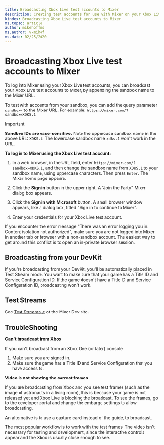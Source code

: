 ```yaml
---
title: Broadcasting Xbox Live test accounts to Mixer
description: Creating test accounts for use with Mixer on your Xbox Live sandbox.
kindex: Broadcasting Xbox Live test accounts to Mixer
ms.topic: article
author: mikehoffms
ms.author: v-mihof
ms.date: 02/25/2020
---
```


# Broadcasting Xbox Live test accounts to Mixer

To log into Mixer using your Xbox Live test accounts, you can broadcast your Xbox Live test accounts to Mixer, by appending the sandbox name to the Mixer URL.

To test with accounts from your sandbox, you can add the query parameter `sandbox=` to the Mixer URL.
For example: `https://mixer.com/?sandbox=XDKS.1`

> [!IMPORTANT]
> **Sandbox IDs are case-sensitive.** Note the uppercase sandbox name in the above URL: `XDKS.1`. The lowercase sandbox name `xdks.1` won't work in the URL.


**To log in to Mixer using the Xbox Live test account:**

1. In a web browser, in the URL field, enter `https://mixer.com/?sandbox=XDKS.1`, and then change the sandbox name from `XDKS.1` to your sandbox name, using uppercase characters.
   Then press `Enter`.
   The Mixer home page appears.

2. Click the **Sign in**  button in the upper right.
   A "Join the Party" Mixer dialog box appears.

3. Click the **Sign in with Microsoft** button.
   A small browser window appears, like a dialog box, titled "Sign in to continue to Mixer".

4. Enter your credentials for your Xbox Live test account.

If you encounter the error message "There was an error logging you in: Content isolation not authorized", make sure you are not logged into Mixer in another tab or browser with a non-sandbox account.
The easiest way to get around this conflict is to open an in-private browser session.


## Broadcasting from your DevKit

If you're broadcasting from your DevKit, you'll be automatically placed in Test Stream mode.
You want to make sure that your game has a Title ID and Service Configuration ID.
If the game doesn't have a Title ID and Service Configuration ID, broadcasting won't work.


## Test Streams

See <a href="https://dev.mixer.com/guides/test-streams/introduction" target="_blank">Test Streams &#11008;</a> at the Mixer Dev site.


## TroubleShooting


**Can't broadcast from Xbox**

If you can't broadcast from an Xbox One (or later) console:
1. Make sure you are signed in.
2. Make sure the game has a Title ID and Service Configuration that you have access to.


**Video is not showing the correct frames**

If you are broadcasting from Xbox and you see test frames (such as the image of astronauts in a living room), this is because your game is not released yet and Xbox Live is blocking the broadcast.
To see the frames, go to the developer portal and change the embargo settings to allow broadcasting.

An alternative is to use a capture card instead of the guide, to broadcast.

The most popular workflow is to work with the test frames.
The video isn't necessary for testing and development, since the interactive controls appear and the Xbox is usually close enough to see. 
